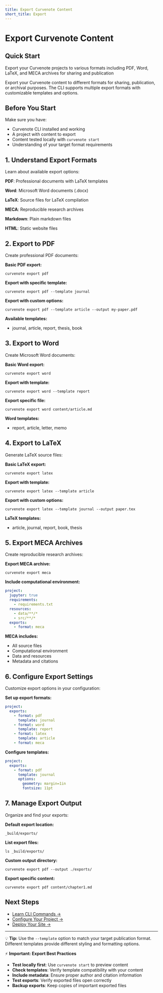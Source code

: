 ```yaml
---
title: Export Curvenote Content
short_title: Export
---
```


# Export Curvenote Content

## Quick Start
Export your Curvenote projects to various formats including PDF, Word, LaTeX, and MECA archives for sharing and publication

Export your Curvenote content to different formats for sharing, publication, or archival purposes. The CLI supports multiple export formats with customizable templates and options.

## Before You Start

Make sure you have:
- Curvenote CLI installed and working
- A project with content to export
- Content tested locally with `curvenote start`
- Understanding of your target format requirements

## 1. Understand Export Formats

Learn about available export options:

**PDF**: Professional documents with LaTeX templates

**Word**: Microsoft Word documents (.docx)

**LaTeX**: Source files for LaTeX compilation

**MECA**: Reproducible research archives

**Markdown**: Plain markdown files

**HTML**: Static website files

## 2. Export to PDF

Create professional PDF documents:

**Basic PDF export:**
```shell
curvenote export pdf
```

**Export with specific template:**
```shell
curvenote export pdf --template journal
```

**Export with custom options:**
```shell
curvenote export pdf --template article --output my-paper.pdf
```

**Available templates:**
- journal, article, report, thesis, book

## 3. Export to Word

Create Microsoft Word documents:

**Basic Word export:**
```shell
curvenote export word
```

**Export with template:**
```shell
curvenote export word --template report
```

**Export specific file:**
```shell
curvenote export word content/article.md
```

**Word templates:**
- report, article, letter, memo

## 4. Export to LaTeX

Generate LaTeX source files:

**Basic LaTeX export:**
```shell
curvenote export latex
```

**Export with template:**
```shell
curvenote export latex --template article
```

**Export with custom options:**
```shell
curvenote export latex --template journal --output paper.tex
```

**LaTeX templates:**
- article, journal, report, book, thesis

## 5. Export MECA Archives

Create reproducible research archives:

**Export MECA archive:**
```shell
curvenote export meca
```

**Include computational environment:**
```yaml
project:
  jupyter: true
  requirements:
    - requirements.txt
  resources:
    - data/**/*
    - src/**/*
  exports:
    - format: meca
```

**MECA includes:**
- All source files
- Computational environment
- Data and resources
- Metadata and citations

## 6. Configure Export Settings

Customize export options in your configuration:

**Set up export formats:**
```yaml
project:
  exports:
    - format: pdf
      template: journal
    - format: word
      template: report
    - format: latex
      template: article
    - format: meca
```

**Configure templates:**
```yaml
project:
  exports:
    - format: pdf
      template: journal
      options:
        geometry: margin=1in
        fontsize: 11pt
```

## 7. Manage Export Output

Organize and find your exports:

**Default export location:**
```
_build/exports/
```

**List export files:**
```shell
ls _build/exports/
```

**Custom output directory:**
```shell
curvenote export pdf --output ./exports/
```

**Export specific content:**
```shell
curvenote export pdf content/chapter1.md
```

## Next Steps

- [Learn CLI Commands →](./commands.md)
- [Configure Your Project →](./configuration.md)
- [Deploy Your Site →](./deployment.md)

---

💡 **Tip:** Use the `--template` option to match your target publication format. Different templates provide different styling and formatting options.

⚡ **Important: Export Best Practices**

- **Test locally first**: Use `curvenote start` to preview content
- **Check templates**: Verify template compatibility with your content
- **Include metadata**: Ensure proper author and citation information
- **Test exports**: Verify exported files open correctly
- **Backup exports**: Keep copies of important exported files
